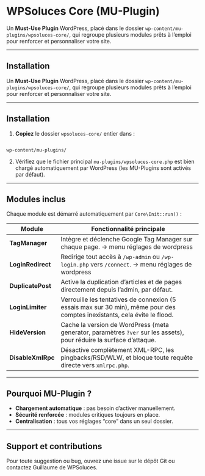 # WPSoluces Core (MU-Plugin)

Un **Must-Use Plugin** WordPress, placé dans le dossier `wp-content/mu-plugins/wpsoluces-core/`, qui regroupe plusieurs modules prêts à l’emploi pour renforcer et personnaliser votre site.

---

## Installation

Un **Must-Use Plugin** WordPress, placé dans le dossier `wp-content/mu-plugins/wpsoluces-core/`, qui regroupe plusieurs modules prêts à l’emploi pour renforcer et personnaliser votre site.

---

## Installation

1. **Copiez** le dossier `wpsoluces-core/` entier dans :  
```

wp-content/mu-plugins/

```
2. Vérifiez que le fichier principal `mu-plugins/wpsoluces-core.php` est bien chargé automatiquement par WordPress (les MU-Plugins sont activés par défaut).

---


## Modules inclus

Chaque module est démarré automatiquement par `Core\Init::run()` :

| Module                       | Fonctionnalité principale                                                                                         |
|------------------------------|-------------------------------------------------------------------------------------------------------------------|
| **TagManager**               | Intègre et déclenche Google Tag Manager sur chaque page.   -> menu réglages de wordpress                                                      |
| **LoginRedirect**            | Redirige tout accès à `/wp-admin` ou `/wp-login.php` vers `/connect`.   -> menu réglages de wordpress                                            |
| **DuplicatePost**            | Active la duplication d’articles et de pages directement depuis l’admin, par défaut.                              |
| **LoginLimiter**             | Verrouille les tentatives de connexion (5 essais max sur 30 min), même pour des comptes inexistants, cela évite le flood.             |
| **HideVersion**              | Cache la version de WordPress (meta generator, paramètres `?ver` sur les assets), pour réduire la surface d’attaque. |
| **DisableXmlRpc**            | Désactive complètement XML-RPC, les pingbacks/RSD/WLW, et bloque toute requête directe vers `xmlrpc.php`.         |

---

## Pourquoi MU-Plugin ?

- **Chargement automatique** : pas besoin d’activer manuellement.
- **Sécurité renforcée** : modules critiques toujours en place.
- **Centralisation** : tous vos réglages “core” dans un seul dossier.

---

## Support et contributions

Pour toute suggestion ou bug, ouvrez une issue sur le dépôt Git ou contactez Guillaume de WPSoluces.
